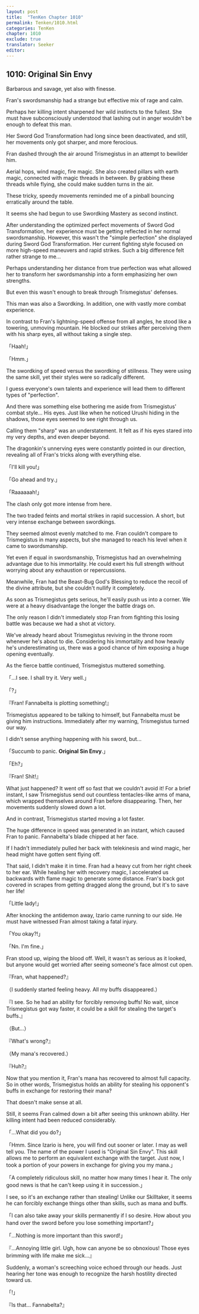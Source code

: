 ```yaml
---
layout: post
title:  "TenKen Chapter 1010"
permalink: Tenken/1010.html
categories: TenKen
chapter: 1010
exclude: true
translator: Seeker
editor: 
---
```

<h2>1010: Original Sin Envy</h2>

Barbarous and savage, yet also with finesse.

Fran's swordsmanship had a strange but effective mix of rage and calm.

Perhaps her killing intent sharpened her wild instincts to the fullest. She must have subconsciously understood that lashing out in anger wouldn't be enough to defeat this man.

Her Sword God Transformation had long since been deactivated, and still, her movements only got sharper, and more ferocious.

Fran dashed through the air around Trismegistus in an attempt to bewilder him.

Aerial hops, wind magic, fire magic. She also created pillars with earth magic, connected with magic threads in between. By grabbing these threads while flying, she could make sudden turns in the air.

These tricky, speedy movements reminded me of a pinball bouncing erratically around the table.

It seems she had begun to use Swordking Mastery as second instinct.

After understanding the optimized perfect movements of Sword God Transformation, her experience must be getting reflected in her normal swordsmanship. However, this wasn't the "simple perfection" she displayed during Sword God Transformation. Her current fighting style focused on more high-speed maneuvers and rapid strikes. Such a big difference felt rather strange to me...

Perhaps understanding her distance from true perfection was what allowed her to transform her swordsmanship into a form emphasizing her own strengths.

But even this wasn't enough to break through Trismegistus' defenses.

This man was also a Swordking. In addition, one with vastly more combat experience.

In contrast to Fran's lightning-speed offense from all angles, he stood like a towering, unmoving mountain. He blocked our strikes after perceiving them with his sharp eyes, all without taking a single step.

「Haah!」

「Hmm.」

The swordking of speed versus the swordking of stillness. They were using the same skill, yet their styles were so radically different.

I guess everyone's own talents and experience will lead them to different types of "perfection".

And there was something else bothering me aside from Trismegistus' combat style... His eyes. Just like when he noticed Urushi hiding in the shadows, those eyes seemed to see right through us.

Calling them "sharp" was an understatement. It felt as if his eyes stared into my very depths, and even deeper beyond.

The dragonkin's unnerving eyes were constantly pointed in our direction, revealing all of Fran's tricks along with everything else.

「I'll kill you!」

「Go ahead and try.」

「Raaaaaah!」

The clash only got more intense from here.

The two traded feints and mortal strikes in rapid succession. A short, but very intense exchange between swordkings.

They seemed almost evenly matched to me. Fran couldn't compare to Trismegistus in many aspects, but she managed to reach his level when it came to swordsmanship.

Yet even if equal in swordsmanship, Trismegistus had an overwhelming advantage due to his immortality. He could exert his full strength without worrying about any exhaustion or repercussions.

Meanwhile, Fran had the Beast-Bug God's Blessing to reduce the recoil of the divine attribute, but she couldn't nullify it completely.

As soon as Trismegistus gets serious, he'll easily push us into a corner. We were at a heavy disadvantage the longer the battle drags on.

The only reason I didn't immediately stop Fran from fighting this losing battle was because we had a shot at victory.

We've already heard about Trismegistus reviving in the throne room whenever he's about to die. Considering his immortality and how heavily he's underestimating us, there was a good chance of him exposing a huge opening eventually.

As the fierce battle continued, Trismegistus muttered something.

「...I see. I shall try it. Very well.」

「?」

『Fran! Fannabelta is plotting something!』

Trismegistus appeared to be talking to himself, but Fannabelta must be giving him instructions. Immediately after my warning, Trismegistus turned our way.

I didn't sense anything happening with his sword, but...

「Succumb to panic. **Original Sin Envy**.」

「Eh?」

『Fran! Shit!』

What just happened? It went off so fast that we couldn't avoid it! For a brief instant, I saw Trismegistus send out countless tentacles-like arms of mana, which wrapped themselves around Fran before disappearing. Then, her movements suddenly slowed down a lot.

And in contrast, Trismegistus started moving a lot faster.

The huge difference in speed was generated in an instant, which caused Fran to panic. Fannabelta's blade chipped at her face.

If I hadn't immediately pulled her back with telekinesis and wind magic, her head might have gotten sent flying off.

That said, I didn't make it in time. Fran had a heavy cut from her right cheek to her ear. While healing her with recovery magic, I accelerated us backwards with flame magic to generate some distance. Fran's back got covered in scrapes from getting dragged along the ground, but it's to save her life!

「Little lady!」

After knocking the antidemon away, Izario came running to our side. He must have witnessed Fran almost taking a fatal injury.

「You okay?!」

「Nn. I'm fine.」

Fran stood up, wiping the blood off. Well, it wasn't as serious as it looked, but anyone would get worried after seeing someone's face almost cut open.

『Fran, what happened?』

（I suddenly started feeling heavy. All my buffs disappeared.）

『I see. So he had an ability for forcibly removing buffs! No wait, since Trismegistus got way faster, it could be a skill for stealing the target's buffs.』

（But...）

『What's wrong?』

（My mana's recovered.）

『Huh?』

Now that you mention it, Fran's mana has recovered to almost full capacity. So in other words, Trismegistus holds an ability for stealing his opponent's buffs in exchange for restoring their mana?

That doesn't make sense at all.

Still, it seems Fran calmed down a bit after seeing this unknown ability. Her killing intent had been reduced considerably.

「...What did you do?」

「Hmm. Since Izario is here, you will find out sooner or later. I may as well tell you. The name of the power I used is "Original Sin Envy". This skill allows me to perform an equivalent exchange with the target. Just now, I took a portion of your powers in exchange for giving you my mana.」

「A completely ridiculous skill, no matter how many times I hear it. The only good news is that he can't keep using it in succession.」

I see, so it's an exchange rather than stealing! Unlike our Skilltaker, it seems he can forcibly exchange things other than skills, such as mana and buffs.

「I can also take away your skills permanently if I so desire. How about you hand over the sword before you lose something important?」

「...Nothing is more important than this sword!」

『...Annoying little girl. Ugh, how can anyone be so obnoxious! Those eyes brimming with life make me sick...』

Suddenly, a woman's screeching voice echoed through our heads. Just hearing her tone was enough to recognize the harsh hostility directed toward us.

「!」

『Is that... Fannabelta?』




